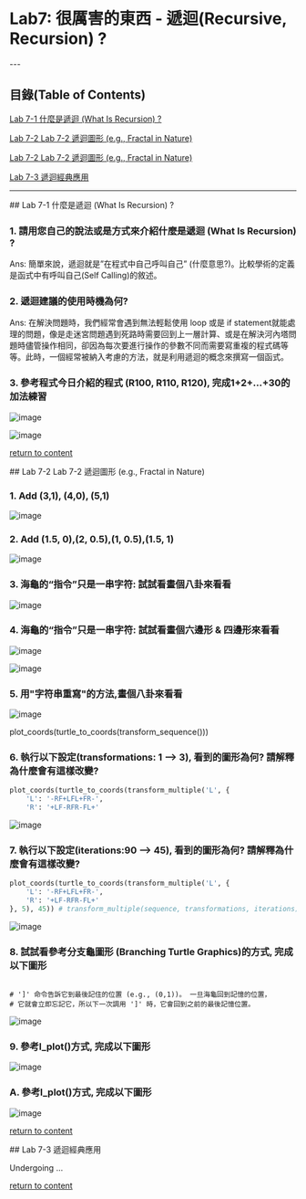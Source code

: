 # Lab7: 很厲害的東西 - 遞迴(Recursive, Recursion) ? 


<a name="000"/>
---

## 目錄(Table of Contents)

[Lab 7-1 什麼是遞迴 (What Is Recursion) ?](#111)

[Lab 7-2 Lab 7-2 遞迴圖形 (e.g., Fractal in Nature)](#112)

[Lab 7-2 Lab 7-2 遞迴圖形 (e.g., Fractal in Nature)](#113)

[Lab 7-3 遞迴經典應用](#103)

---
<a name="111"/>
## Lab 7-1 什麼是遞迴 (What Is Recursion) ?

### 1. 請用您自己的說法或是方式來介紹什麼是遞迴 (What Is Recursion) ?
Ans: 簡單來說，遞迴就是”在程式中自己呼叫自己” (什麼意思?)。比較學術的定義是函式中有呼叫自己(Self Calling)的敘述。

### 2. 遞迴建議的使用時機為何?
Ans: 在解決問題時，我們經常會遇到無法輕鬆使用 loop 或是 if statement就能處理的問題，像是走迷宮問題遇到死路時需要回到上一層計算、或是在解決河內塔問題時儘管操作相同，卻因為每次要進行操作的參數不同而需要寫重複的程式碼等等。此時，一個經常被納入考慮的方法，就是利用遞迴的概念來撰寫一個函式。

### 3. 參考程式今日介紹的程式 (R100, R110, R120), 完成1+2+...+30的加法練習

![image](https://user-images.githubusercontent.com/89304181/172033102-d0af25e1-bf14-44c3-b823-0b17dda82518.png)

![image](https://user-images.githubusercontent.com/89304181/172033159-dbaf3f4b-8437-4f7a-9e9c-a3fc1f7d3fe4.png)

[return to content](#000) 

<a name="112"/>
## Lab 7-2 Lab 7-2 遞迴圖形 (e.g., Fractal in Nature)

### 1. Add (3,1), (4,0), (5,1)
![image](https://user-images.githubusercontent.com/89304181/173219532-e8582a22-cae1-41cf-ba44-d0b7e5db7ed4.png)

### 2. Add (1.5, 0),(2, 0.5),(1, 0.5),(1.5, 1)
![image](https://user-images.githubusercontent.com/89304181/173219538-aed14fca-9341-4c9a-8595-6bee6801d8bd.png)

### 3. 海龜的“指令”只是一串字符: 試試看畫個八卦來看看
![image](https://user-images.githubusercontent.com/89304181/173219543-e972a4b5-7b62-4e17-91c1-b62c76d10873.png)

### 4. 海龜的“指令”只是一串字符: 試試看畫個六邊形 & 四邊形來看看
![image](https://user-images.githubusercontent.com/89304181/173219575-b88ea249-7b79-4cbc-bf2e-b0e8b2806a90.png)

![image](https://user-images.githubusercontent.com/89304181/173219580-55854418-8ea9-4a8e-be23-88d464bab446.png)

### 5. 用"字符串重寫"的方法,畫個八卦來看看

![image](https://user-images.githubusercontent.com/89304181/173219632-2de2347c-59c0-47c0-ae7d-cafdc9cc4d79.png)

plot_coords(turtle_to_coords(transform_sequence()))

### 6. 執行以下設定(transformations: 1 --> 3), 看到的圖形為何? 請解釋為什麼會有這樣改變?

````python
plot_coords(turtle_to_coords(transform_multiple('L', {
    'L': '-RF+LFL+FR-',
    'R': '+LF-RFR-FL+'
````
![image](https://user-images.githubusercontent.com/89304181/173219726-020a233d-b1fc-4dd5-838a-690ad6924d76.png)


### 7. 執行以下設定(iterations:90 --> 45), 看到的圖形為何? 請解釋為什麼會有這樣改變?

````python
plot_coords(turtle_to_coords(transform_multiple('L', {
    'L': '-RF+LFL+FR-',
    'R': '+LF-RFR-FL+'
}, 5), 45)) # transform_multiple(sequence, transformations, iterations)

````
![image](https://user-images.githubusercontent.com/89304181/173219998-7d5e5566-8245-47ae-8fea-155b2fd1dc0e.png)

### 8. 試試看參考分支龜圖形 (Branching Turtle Graphics)的方式, 完成以下圖形
````pytho

# ']' 命令告訴它到最後記住的位置 (e.g., (0,1))。 一旦海龜回到記憶的位置，
# 它就會立即忘記它，所以下一次調用 ']' 時，它會回到之前的最後記憶位置。
````
![image](https://user-images.githubusercontent.com/89304181/173220089-da586428-0186-4c76-a024-916fde99f516.png)

### 9. 參考l_plot()方式, 完成以下圖形

![image](https://user-images.githubusercontent.com/89304181/173220099-52c498bb-f321-4f95-9baa-07196a46881d.png)

### A. 參考l_plot()方式, 完成以下圖形

![image](https://user-images.githubusercontent.com/89304181/173220106-961efcbc-6858-4761-baa5-77fe8aa5489d.png)

[return to content](#000) 

<a name="113"/>
## Lab 7-3 遞迴經典應用

Undergoing ...


[return to content](#000) 
